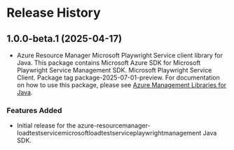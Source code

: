 # Release History

## 1.0.0-beta.1 (2025-04-17)

- Azure Resource Manager Microsoft Playwright Service client library for Java. This package contains Microsoft Azure SDK for Microsoft Playwright Service Management SDK. Microsoft Playwright Service Client. Package tag package-2025-07-01-preview. For documentation on how to use this package, please see [Azure Management Libraries for Java](https://aka.ms/azsdk/java/mgmt).
### Features Added

- Initial release for the azure-resourcemanager-loadtestservicemicrosoftloadtestserviceplaywrightmanagement Java SDK.

